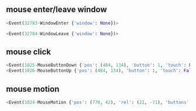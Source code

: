 ## mouse enter/leave window
```python
<Event(32783-WindowEnter {'window': None})>

<Event(32784-WindowLeave {'window': None})>
```

## mouse click
```python
<Event(1025-MouseButtonDown {'pos': (484, 134), 'button': 1, 'touch': False, 'window': None})> # 1025
<Event(1026-MouseButtonUp {'pos': (484, 134), 'button': 1, 'touch': False, 'window': None})> # 1026
```

## mouse motion
```python
<Event(1024-MouseMotion {'pos': (770, 42), 'rel': (21, -71), 'buttons': (0, 0, 0), 'touch': False, 'window': None})> # 1024
```
